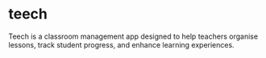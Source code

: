 # teech
Teech is a classroom management app designed to help teachers organise lessons, track student progress, and enhance learning experiences.
